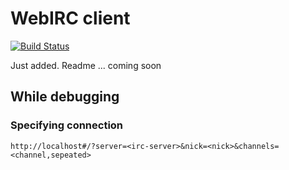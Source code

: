 # WebIRC client
[![Build Status](https://travis-ci.org/gronnbeck/webirc-client.png?branch=master)](https://travis-ci.org/gronnbeck/webirc-client)

Just added. Readme ... coming soon

## While debugging

### Specifying connection
```
http://localhost#/?server=<irc-server>&nick=<nick>&channels=<channel,sepeated>
```
